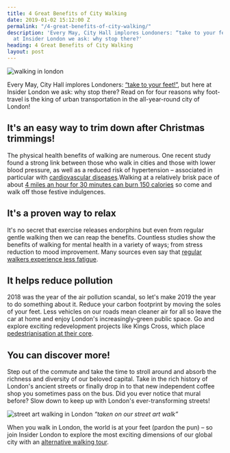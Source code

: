 ```yaml
---
title: 4 Great Benefits of City Walking
date: 2019-01-02 15:12:00 Z
permalink: "/4-great-benefits-of-city-walking/"
description: 'Every May, City Hall implores Londoners: “take to your feet!", but here
  at Insider London we ask: why stop there?'
heading: 4 Great Benefits of City Walking
layout: post
---
```


![walking in london](/uploads/walking%20in%20london.jpg)

 
Every May, City Hall implores Londoners: [“take to your feet!”](https://www.livingstreets.org.uk/nwm), but here at Insider London we ask: why stop there? Read on for four reasons why foot-travel is the king of urban transportation in the all-year-round city of London! 
 

## It's an easy way to trim down after Christmas trimmings!  

 

The physical health benefits of walking are numerous. One recent study found a strong link between those who walk in cities and those with lower blood pressure, as well as a reduced risk of hypertension – associated in particular with [cardiovascular diseases](https://www.theguardian.com/cities/2018/feb/05/walkable-cities-reduce-blood-pressure-study-finds).Walking at a relatively brisk pace of about [4 miles an hour for 30 minutes can burn 150 calories](https://www.standard.co.uk/lifestyle/health/benefits-of-walking-a3807861.html) so come and walk off those festive indulgences. 

 

## It's a proven way to relax  

 

It's no secret that exercise releases endorphins but even from regular gentle walking then we can reap the benefits. Countless studies show the benefits of walking for mental health in a variety of ways; from stress reduction to mood improvement. Many sources even say that [regular walkers experience less fatigue](https://www.walkingforhealth.org.uk/get-walking/why-walk/healthy-minds). 

 

## It helps reduce pollution 

 

2018 was the year of the air pollution scandal, so let's make 2019 the year to do something about it. Reduce your carbon footprint by moving the soles of your feet. Less vehicles on our roads mean cleaner air for all so leave the car at home and enjoy London's increasingly-green public space. Go and explore exciting redevelopment projects like Kings Cross, which place [pedestrianisation at their core](https://www.kingscross.co.uk/construction/2018/11/15/pedestrianisation-of-granary-square). 

 

## You can discover more! 

 

Step out of the commute and take the time to stroll around and absorb the richness and diversity of our beloved capital. Take in the rich history of London's ancient streets or finally drop in to that new independent coffee shop you sometimes pass on the bus. Did you ever notice that mural before? Slow down to keep up with London's ever-transforming streets! 

 

 
![street art walking in London](/uploads/streetart%20walking%20in%20london.jpg)
*“taken on our street art walk”*

 

 

When you walk in London, the world is at your feet (pardon the pun) – so join Insider London to explore the most exciting dimensions of our global city with an [alternative walking tour](link). 